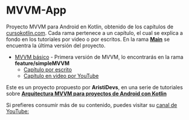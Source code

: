# MVVM-App

Proyecto MVVM para Android en Kotlin, obtenido de los capítulos de [cursokotlin.com](https://cursokotlin.com/). 
Cada rama pertenece a un capítulo, el cual se explica a fondo en los tutoriales por video o por escritos.
En la rama [__Main__](https://github.com/Jose-Vela/MVVM-App/tree/main) se encuentra la última versión del proyecto.

- [MVVM básico](https://github.com/Jose-Vela/MVVM-App/tree/feature/unitTests) - Primera versión de MVVM, lo encontrarás en la rama __feature/simpleMVVM__
  - [Capítulo por escrito](https://cursokotlin.com/mvvm-en-android-con-kotlin-livedata-y-view-binding-android-architecture-components/)
  - [Capítulo en video por YouTube](https://youtu.be/hhhSMXi0R3E)

Este es un proyecto propuesto por __AristiDevs__, en una serie de tutoriales sobre [__Arquitectura MVVM para proyectos de Android con Kotlin__](https://youtube.com/playlist?list=PL8ie04dqq7_MvhtWlcIFS9L3_4EWatd-V)

Si prefieres consumir más de su contenido, puedes visitar su [canal de YouTube:](https://www.youtube.com/@AristiDevs)
